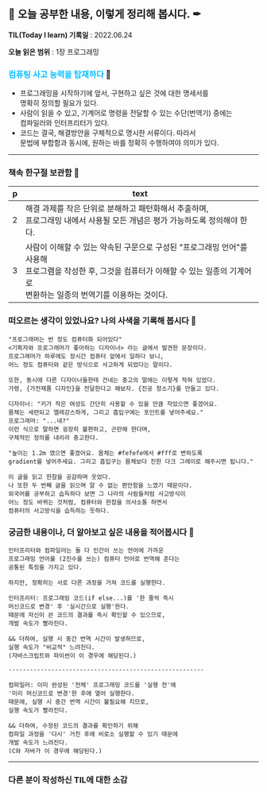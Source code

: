 ## 📕 오늘 공부한 내용, 이렇게 정리해 봅시다. ✒

**TIL(Today I learn) 기록일** : 2022.06.24

**오늘 읽은 범위** : 1장 프로그래밍

### <span style="color: deepskyblue">컴퓨팅 사고 능력을 탑재하다</span> 📑

+ 프로그래밍을 시작하기에 앞서, 구현하고 싶은 것에 대한 명세서를</br> 명확히 정의할 필요가 있다.
+ 사람이 읽을 수 있고, 기계어로 명령을 전달할 수 있는 수단(번역기) 중에는</br> 컴파일러와 인터프리터가 있다.
+ 코드는 결국, 해결방안을 구체적으로 명시한 서류이다. 따라서 </br>문법에 부합함과 동시에, 원하는 바를 정확히 수행하여야 의미가 있다.

---

### 책속 한구절 보관함 📖

| p    | text                                           |
| ---- | ---------------------------------------------- |
| 2  | 해결 과제를 작은 단위로 분해하고 패턴화해서 추출하며,</br> 프로그래밍 내에서 사용될 모든 개념은 평가 가능하도록 정의해야 한다.                 |
| 3  | 사람이 이해할 수 있는 약속된 구문으로 구성된 "프로그래밍 언어"를 사용해</br> 프로그램을 작성한 후, 그것을 컴퓨터가 이해할 수 있는 일종의 기계어로</br> 변환하는 일종의 번역기를 이용하는 것이다. |


### 떠오르는 생각이 있었나요? 나의 사색을 기록해 봅시다 💭
```
"프로그래머는 반 정도 컴퓨터화 되어있다"
<기획자와 프로그래머가 좋아하는 디자이너> 라는 글에서 발견한 문장이다. 
프로그래머가 하루에도 장시간 컴퓨터 앞에서 일하다 보니, 
어느 정도 컴퓨터와 같은 방식으로 사고하게 되었다는 말이다.

또한, 동시에 다른 디자이너들한테 건네는 충고의 말에는 이렇게 적혀 있었다.
가령, {가전제품 디자인}을 전달한다고 해보자. {진공 청소기}를 만들고 있다.

디자이너: "키가 작은 여성도 간단히 사용할 수 있을 만큼 작았으면 좋겠어요. 
몸체는 세련되고 엘레강스하게, 그리고 흡입구에는 포인트를 넣어주세요."
프로그래머: "...네?"
이런 식으로 말하면 굉장히 불편하고, 곤란해 한다며, 
구체적인 정의를 내리라 충고한다.

"높이는 1.2m 였으면 좋겠어요. 몸체는 #fefefe에서 #fff로 변하도록 
gradient를 넣어주세요. 그리고 흡입구는 몸체보다 진한 다크 그레이로 해주시면 됩니다."

이 글을 읽고 한참을 공감하며 웃었다. 
나 또한 두 번째 글을 읽으며 알 수 없는 편안함을 느꼈기 때문이다.
외국어를 공부하고 습득하다 보면 그 나라의 사람들처럼 사고방식이 
어느 정도 바뀌는 것처럼, 컴퓨터와 한참을 의사소통 하면서 
컴퓨터의 사고방식을 습득하는 듯하다.
```

### 궁금한 내용이나, 더 알아보고 싶은 내용을 적어봅시다 🤔
```
인터프리터와 컴파일러는 둘 다 인간이 쓰는 언어에 가까운 
프로그래밍 언어를 (2진수를 쓰는) 컴퓨터 언어로 번역해 준다는
공통된 특징을 가지고 있다.

하지만, 정확히는 서로 다른 과정을 거쳐 코드를 실행한다.

인터프리터: 프로그래밍 코드(if else...)를 '한 줄씩 즉시 
머신코드로 변경' 후 '실시간으로 실행'한다. 
때문에 자신이 쓴 코드의 결과를 즉시 확인할 수 있으므로, 
개발 속도가 빨라진다. 

&& 더하여, 실행 시 중간 번역 시간이 발생하므로, 
실행 속도가 "비교적" 느려진다. 
(자바스크립트와 파이썬이 이 경우에 해당된다.)

-------------------------------------------------------

컴파일러: 이미 완성된 '전체' 프로그래밍 코드를 '실행 전'에
'미리 머신코드로 변경'한 후에 열어 실행한다.
때문에, 실행 시 중간 번역 시간이 불필요해 지므로,
실행 속도가 빨라진다. 

&& 더하여, 수정된 코드의 결과를 확인하기 위해
컴파일 과정을 '다시' 거친 후에 비로소 실행할 수 있기 때문에
개발 속도가 느려진다.
(C와 자바가 이 경우에 해당된다.)

```

---

### 다른 분이 작성하신 TIL에 대한 소감